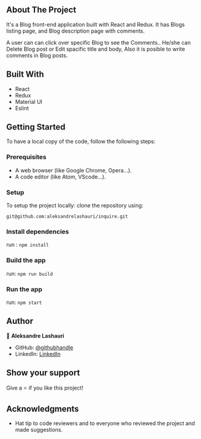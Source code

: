 ## About The Project

It's a Blog front-end application built with React and Redux. It has Blogs listing page, and Blog description page with comments.

A user can can click over specific Blog to see the Comments.. He/she can Delete Blog post or Edit spacific title and body, Also it is posible to write comments in Blog posts.

## Built With

- React
- Redux
- Material UI
- Eslint

## Getting Started

To have a local copy of the code, follow the following steps:

### Prerequisites

- A web browser (like Google Chrome, Opera...).
- A code editor (like Atom, VScode...).

### Setup

To setup the project locally: clone the repository using:

```
git@github.com:aleksandrelashauri/inquire.git
```

### Install dependencies

run : `npm install`

### Build the app

run: `npm run build`

### Run the app

run: `npm start`

## Author

👤 **Aleksandre Lashauri**

- GitHub: [@githubhandle](https://github.com/aleksandrelashauri)
- LinkedIn: [LinkedIn](https://www.linkedin.com/in/aleksandre-lashauri-a937a023b/)

## Show your support

Give a ⭐️ if you like this project!

## Acknowledgments

- Hat tip to code reviewers and to everyone who reviewed the project and made suggestions.
